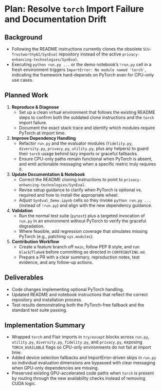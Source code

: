 # Plan: Resolve `torch` Import Failure and Documentation Drift

## Background
- Following the README instructions currently clones the obsolete `SCU-TrustworthyAI/SynEval` repository instead of the active `privacy-enhancing-technologies/SynEval`.
- Executing `python run.py ...` or the demo notebook’s `!run.py` cell in a fresh environment triggers `ImportError: No module named 'torch'`, indicating the framework hard-depends on PyTorch even for CPU-only use cases.

## Planned Work
1. **Reproduce & Diagnose**
   - Set up a clean virtual environment that follows the existing README steps to confirm both the outdated clone instructions and the `torch` import failure.
   - Document the exact stack trace and identify which modules require PyTorch at import time.
2. **Improve Dependency Handling**
   - Refactor `run.py` and the evaluator modules (`fidelity.py`, `diversity.py`, `privacy.py`, `utility.py`, plus any helpers) to guard their `torch` usage behind lazy imports or graceful fallbacks.
   - Ensure CPU-only paths remain functional when PyTorch is absent, and emit actionable messaging when a specific metric truly requires it.
3. **Update Documentation & Notebook**
   - Correct the README cloning instructions to point to `privacy-enhancing-technologies/SynEval`.
   - Revise setup guidance to clarify when PyTorch is optional vs. required and how to install the appropriate wheel.
   - Adjust `SynEval_Demo.ipynb` cells so they invoke `python run.py ...` (instead of `!run.py`) and align with the new dependency guidance.
4. **Validation**
   - Run the normal test suite (`pytest`) plus a targeted invocation of `run.py` in an environment without PyTorch to verify the graceful degradation.
   - Where feasible, add regression coverage that simulates missing PyTorch (e.g., patching `sys.modules`).
5. **Contribution Workflow**
   - Create a feature branch off `main`, follow PEP 8 style, and run `black`/`flake8` before committing as directed in `CONTRIBUTING.md`.
   - Prepare a PR with a clear summary, reproduction notes, test evidence, and any follow-up actions.

## Deliverables
- Code changes implementing optional PyTorch handling.
- Updated README and notebook instructions that reflect the correct repository and installation process.
- Test results demonstrating both the PyTorch-free fallback and the standard test suite passing.

## Implementation Summary
- Wrapped `torch` and Flair imports in `try/except` blocks across `run.py`, `utility.py`, `diversity.py`, `fidelity.py`, and `privacy.py`, exposing `TORCH_AVAILABLE` flags so CPU-only environments do not fail at import time.
- Added device selection fallbacks and ImportError-driven skips in `run.py` so individual evaluation dimensions are bypassed with clear messaging when GPU-only dependencies are missing.
- Preserved existing GPU-accelerated code paths when `torch` is present by routing through the new availability checks instead of removing CUDA logic.
